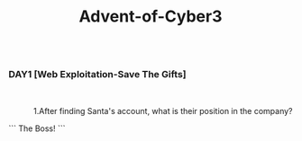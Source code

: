 <h1 align="center">
  Advent-of-Cyber3
  </h1>
<br>
<br>
<h3 align="left">DAY1 [Web Exploitation-Save The Gifts]
</h3>
<br>
<p align="right">1.After finding Santa's account, what is their position in the company?<p>
```
The Boss!
```
